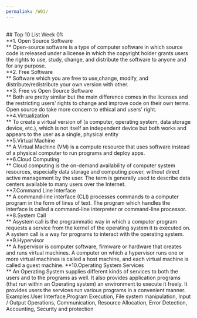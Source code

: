 ```yaml
---
permalink: /W01/
---
```

<br>
## Top 10 List Week 01:<br>
**1. Open Source Software <br>**
Open-source software is a type of computer software in which source code is released under a license in which the copyright holder grants users the rights to use, study, change, and distribute the software to anyone and for any purpose.<br>
**2. Free Software <br>**
Software which you are free to use,change, modify, and distribute/redistribute your own version with other.<br>
**3. Free vs Open Source Software<br>**
Both are pretty similar but the main difference comes in the licenses and the restricting users’ rights to change and improve code on their own terms. Open source do take more concern to ethical and users' right.
**4.Virtualization<br>**
To create a virtual version of (a computer, operating system, data storage device, etc.), which is not itself an independent device but both works and appears to the user as a single, physical entity<br>
**5.Virtual Machine<br>**
A Virtual Machine (VM) is a compute resource that uses software instead of a physical computer to run programs and deploy apps.<br>
**6.Cloud Computing<br>**
Cloud computing is the on-demand availability of computer system resources, especially data storage and computing power, without direct active management by the user. The term is generally used to describe data centers available to many users over the Internet.<br>
**7.Command Line Interface<br>**
A command-line interface (CLI) processes commands to a computer program in the form of lines of text. The program which handles the interface is called a command-line interpreter or command-line processor.<br>
**8.System Call<br>**
Asystem call is the programmatic way in which a computer program requests a service from the kernel of the operating system it is executed on. A system call is a way for programs to interact with the operating system.<br>
**9.Hypervisor<br>**
A hypervisor is computer software, firmware or hardware that creates and runs virtual machines. A computer on which a hypervisor runs one or more virtual machines is called a host machine, and each virtual machine is called a guest machine.
**10.Operating System Services<br>**
An Operating System supplies different kinds of services to both the users and to the programs as well. It also provides application programs (that run within an Operating system) an environment to execute it freely. It provides users the services run various programs in a convenient manner.
Examples:User Interface,Program Execution, File system manipulation, Input / Output Operations, Communication, Resource Allocation, Error Detection, Accounting, Security and protection
